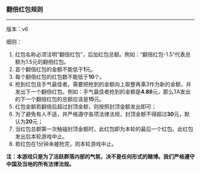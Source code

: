 ### 翻倍红包规则
------------------------------
版本：v6

细则：

1. 红包名称必须注明“翻倍红包”，后加红包总额。例如：“翻倍红包-1.5”代表总额为1.5元的翻倍红包。
2. 首个翻倍红包的金额不能低于**1**元。
3. 每个翻倍红包的红包数不能低于**10**个。
4. 抢到红包且手气最佳者，需要把抢到的金额向上取整再乘3作为新的金额，并发出下一个翻倍红包。例如：手气最佳者抢到的金额是**4.86**元，那么TA发出的下一个翻倍红包的总额应该是**15**元。
5. 红包金额若翻倍后超过封顶金额，则按照封顶金额发出即可；
6. 为了避免有人不适，并严格遵守各项法律法规，封顶金额不得超过**30**元，默认为**20**元；
7. 当红包总额第一次触碰封顶金额时，此红包即为本轮的最后一个红包。此红包发出后本轮游戏中止。 
8. 若红包在1分钟未被抢完，则本轮游戏中止。

**注：本游戏只是为了活跃群落内部的气氛，决不是任何形式的赌博。我们严格遵守中国及当地的所有法律法规。**